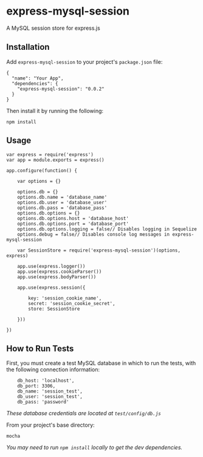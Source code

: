# express-mysql-session

A MySQL session store for express.js



## Installation

Add `express-mysql-session` to your project's `package.json` file:
```
{
  "name": "Your App",
  "dependencies": {
    "express-mysql-session": "0.0.2"
  }
}
```

Then install it by running the following:
```
npm install
```



## Usage

```
var express = require('express')
var app = module.exports = express()

app.configure(function() {

	var options = {}

	options.db = {}
	options.db.name = 'database_name'
	options.db.user = 'database_user'
	options.db.pass = 'database_pass'
	options.db.options = {}
	options.db.options.host = 'database_host'
	options.db.options.port = 'database_port'
	options.db.options.logging = false// Disables logging in Sequelize
	options.debug = false// Disables console log messages in express-mysql-session

	var SessionStore = require('express-mysql-session')(options, express)

	app.use(express.logger())
	app.use(express.cookieParser())
	app.use(express.bodyParser())

	app.use(express.session({

		key: 'session_cookie_name',
		secret: 'session_cookie_secret',
		store: SessionStore

	}))

})
```



## How to Run Tests

First, you must create a test MySQL database in which to run the tests, with the following connection information:
```
	db_host: 'localhost',
	db_port: 3306,
	db_name: 'session_test',
	db_user: 'session_test',
	db_pass: 'password'
```
*These database credentials are located at `test/config/db.js`*


From your project's base directory:
```
mocha
```
*You may need to run `npm install` locally to get the dev dependencies.*